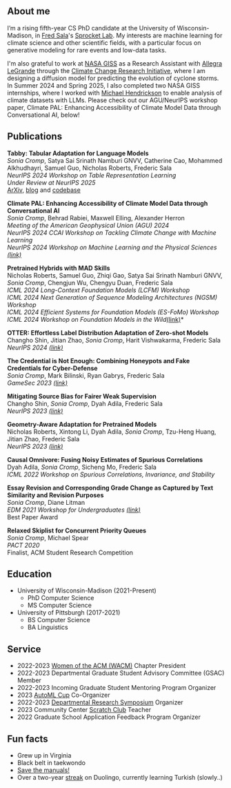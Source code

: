 ## About me

I’m a rising fifth-year CS PhD candidate at the University of Wisconsin-Madison, in [Fred Sala](https://pages.cs.wisc.edu/~fredsala/)'s [Sprocket Lab](https://sprocketlab.github.io). My interests are machine learning for climate science and other scientific fields, with a particular focus on generative modeling for rare events and low-data tasks.

I'm also grateful to work at [NASA GISS](https://www.giss.nasa.gov) as a Research Assistant with [Allegra LeGrande](https://science.gsfc.nasa.gov/sci/bio/allegra.n.legrande) through the [Climate Change Research Initiative](https://science.nasa.gov/earth-science/early-career-opportunities/climate-change-research-initiative/), where I am designing a diffusion model for predicting the evolution of cyclone storms. In Summer 2024 and Spring 2025, I also completed two NASA GISS internships, where I worked with [Michael Hendrickson](https://www.giss.nasa.gov/staff/mhendrickson.html) to enable analysis of climate datasets with LLMs. Please check out our AGU/NeurIPS workshop paper, Climate PAL: Enhancing Accessibility of Climate Model Data through Conversational AI, below!


## Publications

**Tabby: Tabular Adaptation for Language Models**<br>
*Sonia Cromp*, Satya Sai Srinath Namburi GNVV, Catherine Cao, Mohammed Alkhudhayri, Samuel Guo, Nicholas Roberts, Frederic Sala<br>
*NeurIPS 2024 Workshop on Table Representation Learning*<br>
*Under Review at NeurIPS 2025*<br>
[ArXiv](https://arxiv.org/abs/2503.02152), [blog](https://sprocketlab.github.io/posts/2025/02/tabby/) and [codebase](https://github.com/soCromp/tabby)

**Climate PAL: Enhancing Accessibility of Climate Model Data through Conversational AI**<br>
*Sonia Cromp*, Behrad Rabiei, Maxwell Elling, Alexander Herron<br>
*Meeting of the American Geophysical Union (AGU) 2024<br>
NeurIPS 2024 CCAI Workshop on Tackling Climate Change with Machine Learning<br>
NeurIPS 2024 Workshop on Machine Learning and the Physical Sciences [(link)](https://ml4physicalsciences.github.io/2024/files/NeurIPS_ML4PS_2024_14.pdf)*

**Pretrained Hybrids with MAD Skills**<br>
Nicholas Roberts, Samuel Guo, Zhiqi Gao, Satya Sai Srinath Namburi GNVV, *Sonia Cromp*, Chengjun Wu, Chengyu Duan, Frederic Sala<br>
*ICML 2024 Long-Context Foundation Models (LCFM) Workshop*<br>
*ICML 2024 Next Generation of Sequence Modeling Architectures (NGSM) Workshop*<br>
*ICML 2024 Efficient Systems for Foundation Models (ES-FoMo) Workshop*<br>
*ICML 2024 Workshop on Foundation Models in the Wild*[(link)](https://arxiv.org/abs/2406.00894)*

**OTTER: Effortless Label Distribution Adaptation of Zero-shot Models**<br>
Changho Shin, Jitian Zhao, *Sonia Cromp*, Harit Vishwakarma, Frederic Sala<br>
*NeurIPS 2024 [(link)](https://arxiv.org/abs/2404.08461)*

**The Credential is Not Enough: Combining Honeypots and Fake Credentials for Cyber-Defense**<br>
*Sonia Cromp*, Mark Bilinski, Ryan Gabrys, Frederic Sala<br>
*GameSec 2023 [(link)](https://gamesec-conf.org/2023/3.pdf)*

**Mitigating Source Bias for Fairer Weak Supervision**<br>
Changho Shin, *Sonia Cromp*, Dyah Adila, Frederic Sala<br>
*NeurIPS 2023 [(link)](https://arxiv.org/abs/2303.17713)*

**Geometry-Aware Adaptation for Pretrained Models**<br>
Nicholas Roberts, Xintong Li, Dyah Adila, *Sonia Cromp*, Tzu-Heng Huang, Jitian Zhao, Frederic Sala<br>
*NeurIPS 2023 [(link)](https://arxiv.org/abs/2307.12226)*

**Causal Omnivore: Fusing Noisy Estimates of Spurious Correlations**<br>
Dyah Adila, *Sonia Cromp*, Sicheng Mo, Frederic Sala<br>
*ICML 2022 Workshop on Spurious Correlations, Invariance, and Stability*

**Essay Revision and Corresponding Grade Change as Captured by Text Similarity and Revision Purposes**<br>
*Sonia Cromp*, Diane Litman<br>
*EDM 2021 Workshop for Undergraduates [(link)](https://drive.google.com/file/d/1dX2ZoC17dTsWt-nY7VHXHIYIXO9__aLN/view) <br>*
Best Paper Award

**Relaxed Skiplist for Concurrent Priority Queues**<br>
*Sonia Cromp*, Michael Spear<br>
*PACT 2020*<br>
Finalist, ACM Student Research Competition

## Education

- University of Wisconsin-Madison (2021-Present)
	- PhD Computer Science 
	- MS Computer Science
- University of Pittsburgh (2017-2021)
	- BS Computer Science
	- BA Linguistics

## Service
- 2022-2023 [Women of the ACM (WACM)](https://wacm.cs.wisc.edu/) Chapter President
- 2022-2023 Departmental Graduate Student Advisory Committee (GSAC) Member
- 2022-2023 Incoming Graduate Student Mentoring Program Organizer
- 2023 [AutoML Cup](https://2023.automl.cc/competitions/automl-cup/) Co-Organizer
- 2022-2023 [Departmental Research Symposium](https://csresearchsymposium.github.io) Organizer
- 2023 Community Center [Scratch Club](https://www.cs.wisc.edu/catapult-clubs/) Teacher
- 2022 Graduate School Application Feedback Program Organizer

## Fun facts
- Grew up in Virginia
- Black belt in taekwondo
- [Save the manuals!](https://tmgps.org)
- Over a two-year [streak](https://duome.eu/crepe_obsession) on Duolingo, currently learning Turkish (slowly..)
